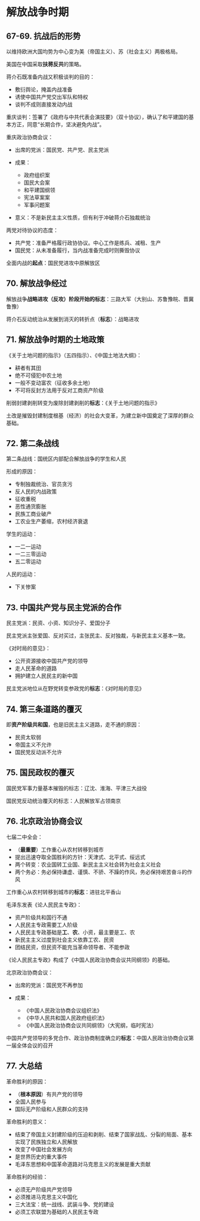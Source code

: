 # 解放战争时期

## 67-69. 抗战后的形势

以维持欧洲大国均势为中心变为美（帝国主义）、苏（社会主义）两极格局。

美国在中国采取**扶蒋反共**的策略。

蒋介石既准备内战又积极谈判的目的：

+ 敷衍舆论，掩盖内战准备
+ 诱使中国共产党交出军队和特权
+ 谈判不成则直接发动内战

重庆谈判：签署了《政府与中共代表会演技要》（双十协议），确认了和平建国的基本方正，同意“长期合作，坚决避免内战”。

重庆政治协商会议：

+ 出席的党派：国民党、共产党、民主党派
+ 成果：

   + 政府组织案
   + 国民大会案
   + 和平建国纲领
   + 宪法草案案
   + 军事问题案

+ 意义：不是新民主主义性质，但有利于冲破蒋介石独裁统治

两党对待协议的态度：

+ 共产党：准备严格履行政协协议。中心工作是练兵、减租、生产
+ 国民党：从未准备履行，当内战准备完成时则撕毁协议

全面内战的**起点**：国民党进攻中原解放区

## 70. 解放战争经过

解放战争**战略进攻（反攻）**阶段开始的**标志**：三路大军（大别山、苏鲁豫皖、晋冀鲁豫）

蒋介石反动统治从发展到消灭的转折点（**标志**）：战略进攻

## 71. 解放战争时期的土地政策

《关于土地问题的指示》（五四指示）、《中国土地法大纲》：

+ 耕者有其田
+ 绝不可侵犯中农土地
+ 一般不变动富农（征收多余土地）
+ 不可将反封方法用于反对工商资产阶级

削弱封建剥削转变为废除封建剥削的**标志**：《关于土地问题的指示》

土改是摧毁封建制度根基（经济）的社会大变革，为建立新中国奠定了深厚的群众基础。

## 72. 第二条战线

第二条战线：国统区内部配合解放战争的学生和人民

形成的原因：

+ 专制独裁统治、官员贪污
+ 反人民的内战政策
+ 征收重税
+ 恶性通货膨胀
+ 民族工商业破产
+ 工农业生产萎缩，农村经济衰退

学生的运动：

+ 一二一运动
+ 一二三零运动
+ 五二零运动

人民的运动：

+ 下关惨案

## 73. 中国共产党与民主党派的合作

民主党派：民资、小资、知识分子、爱国分子

民主党派主张爱国、反对买过，主张民主、反对独裁，与新民主主义基本一致。

《对时局的意见》：

+ 公开资源接收中国共产党的领导
+ 走人民革命的道路
+ 拥护建立人民民主的新中国

民主党派地位从在野党转变参政党的**标志**：《对时局的意见》

## 74. 第三条道路的覆灭

即**资产阶级共和国**，也是旧民主主义道路，走不通的原因：

+ 民资太软弱
+ 帝国主义不允许
+ 国民党反动派不允许

## 75. 国民政权的覆灭

国民党军事力量基本摧毁的标志：辽沈、淮海、平津三大战役

国民党反动统治覆灭的标志：人民解放军占领南京

## 76. 北京政治协商会议

七届二中全会：

+ （**最重要**）工作重心从农村转移到城市
+ 提出迅速夺取全国胜利的方针：天津式、北平式、绥远式
+ 两个转变：农业国转工业国、新民主主义社会转为社会主义社会
+ 两个务必：务必保持谦虚、谨慎、不骄、不躁的作风，务必保持艰苦奋斗的作风

工作重心从农村转移到城市的**标志**：进驻北平香山

毛泽东发表《论人民民主专政》：

+ 资产阶级共和国行不通
+ 人民民主专政需要工人阶级
+ 人民民主专政基础是**工**、**农**、小资，最主要是工、农
+ 新民主主义过度到社会主义依靠工农、民资
+ 团结民资，但民资不能充当革命领导者、不能参政

《论人民民主专政》构成了《中国人民政治协商会议共同纲领》的基础。

北京政治协商会议：

+ 出席的党派：国民党不再参加
+ 成果：

  + 《中国人民政治协商会议组织法》
  + 《中华人民共和国人民政府组织法》
  + 《中国人民政治协商会议共同纲领》（大宪纲，临时宪法）

中国共产党领导的多党合作、政治协商制度确立的**标志**：中国人民政治协商会议第一届全体会议的召开

## 77. 大总结

革命胜利的原因：

+ （**根本原因**）有共产党的领导
+ 全国人民参与
+ 国际无产阶级和人民群众的支持

革命胜利的意义：

+ 结束了帝国主义封建阶级的压迫和剥削、结束了国家战乱、分裂的局面、基本实现了民族独立和人民解放
+ 改变了中国社会发展方向
+ 是世界历史的重大事件
+ 毛泽东思想和中国革命道路对马克思主义的发展是重大贡献

革命胜利的经验：

+ 必须无产阶级共产党领导
+ 必须推进马克思主义中国化
+ 三大法宝：统一战线、武装斗争、党的建设
+ 必须工农联盟为基础的人民民主专政
